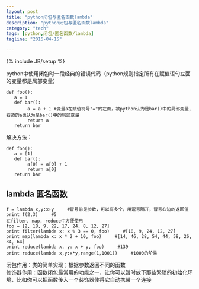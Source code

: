 ```yaml
---
layout: post
title: "python闭包与匿名函数lambda"
description: "python闭包与匿名函数lambda"
category: "tech"
tags: [python,闭包/匿名函数/lambda]
tagline: "2016-04-15"

---
```

{% include JB/setup %}

python中使用闭包时一段经典的错误代码（python规则指定所有在赋值语句左面的变量都是局部变量）

    def foo(): 
       a = 1 
       def bar(): 
            a = a + 1 #变量a在赋值符号"="的左面，被python认为是bar()中的局部变量,右边的a也认为是bar()中的局部变量
            return a 
       return bar

解决方法：

    def foo(): 
       a = [1] 
       def bar(): 
            a[0] = a[0] + 1 
            return a[0] 
       return bar

## lambda     匿名函数

    f = lambda x,y:x+y     #冒号前是参数，可以有多个，用逗号隔开，冒号右边的返回值
    print f(2,3)     #5
    在filter, map, reduce中方便使用
    foo = [2, 18, 9, 22, 17, 24, 8, 12, 27]
    print filter(lambda x: x % 3 == 0, foo)     #[18, 9, 24, 12, 27]
    print map(lambda x: x * 2 + 10, foo)     #[14, 46, 28, 54, 44, 58, 26, 34, 64]
    print reduce(lambda x, y: x + y, foo)     #139
    print reduce(lambda x,y:x*y,range(1,1001))     #1000的阶乘

闭包作用：类的简单实现；根据参数返回不同的函数  
修饰器作用：函数闭包最常用的功能之一，让你可以暂时放下那些繁琐的初始化环境，比如你可以把函数传入一个装饰器使得它自动携带一个连接

